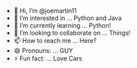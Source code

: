 - 👋 Hi, I’m @joemartin11
- 👀 I’m interested in ... Python and Java
- 🌱 I’m currently learning ... Python!
- 💞️ I’m looking to collaborate on ... Things!
- 📫 How to reach me ... Here?
- 😄 Pronouns: ... GUY
- ⚡ Fun fact: ... Love Cars

<!---
joemartin11/joemartin11 is a ✨ special ✨ repository because its `README.md` (this file) appears on your GitHub profile.
You can click the Preview link to take a look at your changes.
--->

